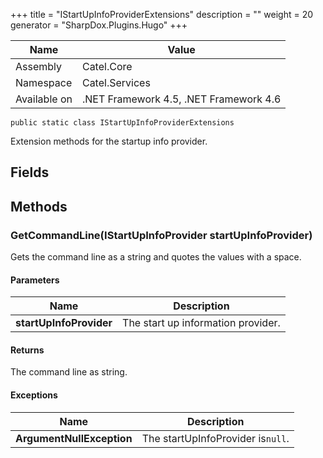 

+++
title = "IStartUpInfoProviderExtensions" 
description = ""
weight = 20
generator = "SharpDox.Plugins.Hugo"
+++

Name|Value
---|---
Assembly|Catel.Core
Namespace|Catel.Services
Available on|.NET Framework 4.5, .NET Framework 4.6

```
public static class IStartUpInfoProviderExtensions
```

Extension methods for the startup info provider.

## Fields

## Methods

### GetCommandLine(IStartUpInfoProvider startUpInfoProvider)

Gets the command line as a string and quotes the values with a space.

#### Parameters

Name|Description
---|---
**startUpInfoProvider**|The start up information provider.

#### Returns

The command line as string.

#### Exceptions

Name|Description
---|---
**ArgumentNullException**|The startUpInfoProvider is`null`.


